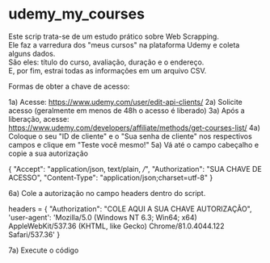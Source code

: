 # udemy_my_courses
  Este scrip trata-se de um estudo prático sobre Web Scrapping.   
  Ele faz a varredura dos "meus cursos" na plataforma Udemy e coleta alguns dados.   
  São eles: título do curso, avaliação, duração e o endereço.   
  E, por fim, estrai todas as informações em um arquivo CSV.
  
Formas de obter a chave de acesso:

1a) Acesse: https://www.udemy.com/user/edit-api-clients/
2a) Solicite acesso (geralmente em menos de 48h o acesso é liberado)
3a) Após a liberação, acesse: https://www.udemy.com/developers/affiliate/methods/get-courses-list/
4a) Coloque o seu "ID de cliente" e o "Sua senha de cliente" nos respectivos campos e clique em "Teste você mesmo!"
5a) Vá até o campo cabeçalho e copie a sua autorização

{
  "Accept": "application/json, text/plain, */*",
  "Authorization": "SUA CHAVE DE ACESSO",
  "Content-Type": "application/json;charset=utf-8"
}

6a) Cole a autorização no campo headers dentro do script.

headers = {
    "Authorization": "COLE AQUI A SUA CHAVE AUTORIZAÇÃO",
    'user-agent': 'Mozilla/5.0 (Windows NT 6.3; Win64; x64) AppleWebKit/537.36 (KHTML, like Gecko) Chrome/81.0.4044.122 Safari/537.36'
}

7a) Execute o código
